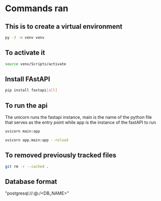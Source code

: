 # Commands ran

## This is to create a virtual environment

```bash
py -3 -m venv venv
```

## To activate it

```bash
source venv/Scripts/activate
```

## Install FAstAPI

```bash
pip install fastapi[all]
```

## To run the api

The unicorn runs the fastapi instance, main is the name of the python file that serves as the entry point while app is the instance of the fastAPI to run

```bash
uvicorn main:app
```

```bash
uvicorn app.main:app --reload
```

## To removed previously tracked files

```bash
git rm -r --cached .
```

## Database format

"postgresql://<username>:<password>@<ip-addr>:<port>/<DB_NAME>"